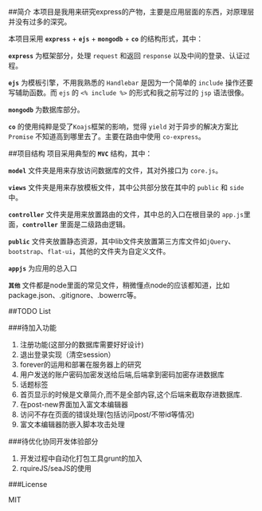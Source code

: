 ##简介
本项目是我用来研究express的产物，主要是应用层面的东西，对原理层并没有过多的深究。

本项目采用 **`express`** + **`ejs`** + **`mongodb`** + **`co`** 的结构形式，其中：

**`express`** 为框架部分，处理 `request` 和返回 `response` 以及中间的登录、认证过程。

**`ejs`** 为模板引擎，不用我熟悉的 `Handlebar` 是因为一个简单的 `include` 操作还要写辅助函数。而 `ejs` 的 `<% include %>` 的形式和我之前写过的 `jsp` 语法很像。

**`mongodb`** 为数据库部分。

**`co`** 的使用纯粹是受了`Koajs`框架的影响，觉得 `yield` 对于异步的解决方案比 `Promise` 不知道高到哪里去了。主要在路由中使用 `co-express`。


##项目结构
项目采用典型的 **`MVC`** 结构，其中：

**`model`** 文件夹是用来存放访问数据库的文件，其对外接口为 `core.js`。

**`views`** 文件夹是用来存放模板文件，其中公共部分放在其中的 `public` 和 `side` 中。

**`controller`** 文件夹是用来放置路由的文件，其中总的入口在根目录的 `app.js`里面，**`controller`** 里面是二级路由逻辑。

**`public`** 文件夹放置静态资源，其中lib文件夹放置第三方库文件如`jQuery`、`bootstrap`、`flat-ui`，其他的文件夹为自定义文件。

**`appjs`** 为应用的总入口

**`其他`** 文件都是node里面的常见文件，稍微懂点node的应该都知道，比如 package.json、.gitignore、.bowerrc等。

##TODO List

###待加入功能

1. 注册功能(这部分的数据库需要好好设计)
2. 退出登录实现（清空session）
3. forever的运用和部署在服务器上的研究
4. 用户发送的账户密码加密发送给后端,后端拿到密码加密存进数据库
5. 话题标签
6. 首页显示的时候是文章简介,而不是全部内容,这个后端来截取存进数据库.
7. 在post-new界面加入富文本编辑器
8. 访问不存在页面的错误处理(包括访问post/不带id等情况)
9. 富文本编辑器防嵌入脚本攻击处理

###待优化协同开发体验部分

1. 开发过程中自动化打包工具grunt的加入
2. rquireJS/seaJS的使用

###License

MIT

